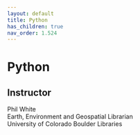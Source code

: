```yaml
---
layout: default
title: Python
has_children: true
nav_order: 1.524
---
```


# Python

## Instructor
Phil White\
Earth, Environment and Geospatial Librarian\
University of Colorado Boulder Libraries